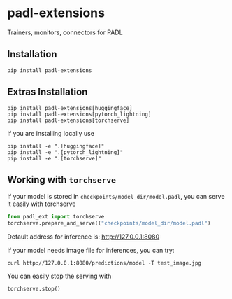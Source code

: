 # padl-extensions
Trainers, monitors, connectors for PADL

## Installation
```
pip install padl-extensions
```

## Extras Installation
```
pip install padl-extensions[huggingface]
pip install padl-extensions[pytorch_lightning]
pip install padl-extensions[torchserve]
```
If you are installing locally use
```
pip install -e ".[huggingface]"
pip install -e ".[pytorch_lightning]"
pip install -e ".[torchserve]"
```

## Working with `torchserve`
If your model is stored in `checkpoints/model_dir/model.padl`, you can serve it easily with torchserve
```python
from padl_ext import torchserve
torchserve.prepare_and_serve(("checkpoints/model_dir/model.padl")
```

Default address for inference is: http://127.0.0.1:8080

If your model needs image file for inferences, you can try: 
```
curl http://127.0.0.1:8080/predictions/model -T test_image.jpg
```

You can easily stop the serving with 
```python
torchserve.stop()
```
